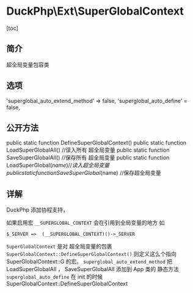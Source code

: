 # DuckPhp\Ext\SuperGlobalContext
[toc]
## 简介
 超全局变量包容类
## 选项

'superglobal_auto_extend_method' => false,
'superglobal_auto_define' = false,

## 公开方法


public static function DefineSuperGlobalContext()
public static function LoadSuperGlobalAll() //读入所有 超全局变量
public static function SaveSuperGlobalAll() //保存所有 超全局变量
public static function LoadSuperGlobal($name) //读入超全局变量
public static function SaveSuperGlobal($name) //保存超全局变量

## 详解


DuckPhp 添加协程支持，

如果启用宏 `__SUPERGLOBAL_CONTEXT` 会在引用到全局变量的地方 如

`$_SERVER =>  (__SUPERGLOBAL_CONTEXT)()->_SERVER `

`SuperGlobalContext` 是对 超全局变量的包裹
`SuperGlobalContext::DefineSuperGlobalContext()`  则定义这么个指向 SuperGlobalContext::G 的宏。
`superglobal_auto_extend_method` 把 LoadSuperGlobalAll ， SaveSuperGlobalAll 添加到 App 类的 静态方法
`superglobal_auto_define` 在 init 的时候 SuperGlobalContext::DefineSuperGlobalContext